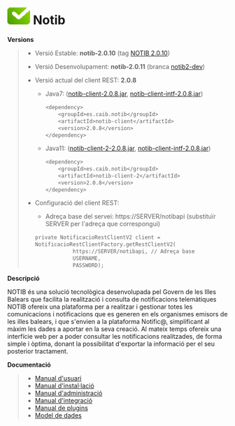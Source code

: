 # ![Logo notib](https://github.com/GovernIB/notib/raw/master/assets/logo2.png) Notib

**Versions**
> - Versió Estable: __notib-2.0.10__ (tag [NOTIB 2.0.10](https://github.com/GovernIB/notib/releases/tag/v2.0.10))
> - Versió Desenvolupament: __notib-2.0.11__ (branca [notib2-dev](https://github.com/GovernIB/notib/tree/notib2-dev))  
>  
> - Versió actual del client REST: __2.0.8__
>   - Java7: ([notib-client-2.0.8.jar](https://github.com/GovernIB/maven/raw/gh-pages/maven/es/caib/notib/notib-client/2.0.8/notib-client-2.0.8.jar), [notib-client-intf-2.0.8.jar](https://github.com/GovernIB/maven/raw/gh-pages/maven/es/caib/notib/notib-client-intf/2.0.8/notib-client-intf-2.0.8.jar))  
>     ```
>     <dependency>  
>         <groupId>es.caib.notib</groupId>  
>         <artifactId>notib-client</artifactId>  
>         <version>2.0.8</version>  
>     </dependency>
>     ```
>   - Java11: ([notib-client-2-2.0.8.jar](https://github.com/GovernIB/maven/raw/gh-pages/maven/es/caib/notib/notib-client-2/2.0.8/notib-client-2-2.0.8.jar), [notib-client-intf-2.0.8.jar](https://github.com/GovernIB/maven/raw/gh-pages/maven/es/caib/notib/notib-client-intf/2.0.8/notib-client-intf-2.0.8.jar))  
>  
>     ```
>     <dependency>  
>         <groupId>es.caib.notib</groupId>  
>         <artifactId>notib-client-2</artifactId>  
>         <version>2.0.8</version>  
>     </dependency>
>     ```
> - Configuració del client REST:
>   - Adreça base del servei: https://SERVER/notibapi (substituïr SERVER per l'adreça que correspongui)
>    ```
>    private NotificacioRestClientV2 client = NotificacioRestClientFactory.getRestClientV2(
>                https://SERVER/notibapi, // Adreça base
>                USERNAME,
>                PASSWORD);
>    ```


**Descripció**

NOTIB és una solució tecnològica desenvolupada pel Govern de les Illes Balears que facilita la realització i consulta de notificacions telemàtiques
NOTIB ofereix una plataforma  per a realitzar i gestionar totes les comunicacions i notificacions que es generen en els organismes emisors de les illes balears, i que s'envien a la plataforma Notific@, simplificant al màxim les dades a aportar en la seva creació. Al mateix temps ofereix una interfície web per a poder consultar les notificacions realitzades, de forma simple i òptima, donant la possibilitat d'exportar la informació per el seu posterior tractament.

**Documentació**

>- [Manual d'usuari](https://github.com/GovernIB/notib/raw/notib-2.0/doc/pdf/NOTIB_usuari.pdf)
>- [Manual d'instal·lació](https://github.com/GovernIB/notib/raw/notib-2.0/doc/pdf/NOTIB_instalacio.pdf)
>- [Manual d'administració](https://github.com/GovernIB/notib/raw/notib-2.0/doc/pdf/NOTIB_administracio.pdf)
>- [Manual d'integració](https://github.com/GovernIB/notib/raw/notib-2.0/doc/pdf/NOTIB_integracio.pdf)
>- [Manual de plugins](https://github.com/GovernIB/notib/raw/notib-2.0/doc/pdf/NOTIB_plugins.pdf)
>- [Model de dades](https://github.com/GovernIB/notib/raw/notib-2.0/doc/pdf/NOTIB_model_dades.pdf)
